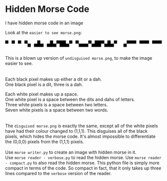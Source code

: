 # Hidden Morse Code
I have hidden morse code in an image  

Look at the `easier to see morse.png`:  
<br>
![alt text](https://github.com/michael-gif/hidden-morse-code/blob/master/easier%20to%20see%20morse.png "Easier to see morse")

This is a blown up version of `undisguised morse.png`, to make the image easier to see.  
<br><br>
Each black pixel makes up either a dit or a dah.  
One black pixel is a dit, three is a dah.  

Each white pixel makes up a space.  
One white pixel is a space between the dits and dahs of letters.  
Three white pixels is a space between two letters.  
Seven white pixels is a space between two words.  
<br><br>
The `disguised morse.png` is exactly the same, except all of the white pixels have had their colour changed to (1,1,1). This disguises all of the black pixels, which hides the morse code. It's almost impossible to differentiate the (0,0,0) pixels from the (1,1,1) pixels.
<br><br>
Use `morse writer.py` to create an image with hidden morse in it.  
Use `morse reader - verbose.py` to read the hidden morse.
Use `morse reader - compact.py` to also read the hidden morse. This python file is simply more compact in terms of the code. So compact in fact, that it only takes up three lines compared to the `verbose` version of the reader.
